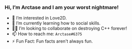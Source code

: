 ### Hi, I’m Arctase and I am your worst nightmare!

- 👀 I’m interested in Love2D.
- 🌱 I’m currently learning how to social skills.
- 👯‍♂️ I’m looking to collaborate on destroying C++ forever!
- 📫 How to reach me: `Arctase#6375`
- ⚡ Fun Fact: Fun facts aren't always fun.

<!---
Arctase/Arctase is a ✨ special ✨ repository because its `README.md` (this file) appears on your GitHub profile.
You can click the Preview link to take a look at your changes.
--->
